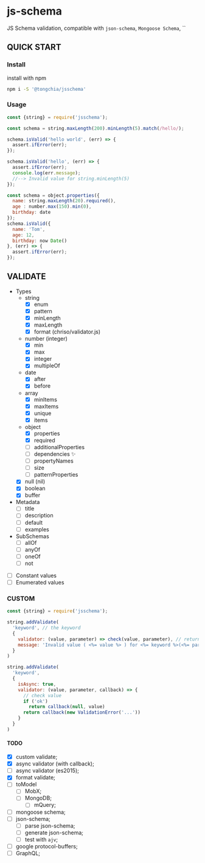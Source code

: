 js-schema
=========
JS Schema validation, compatible with `json-schema`, `Mongoose Schema`, ``

QUICK START
-----------

### Install
install with npm
```bash
npm i -S '@tongchia/jsschema'
```

### Usage
```js
const {string} = require('jsschema');

const schema = string.maxLength(200).minLength(5).match(/hello/);

schema.isValid('hello world', (err) => {
  assert.ifError(err);
});

schema.isValid('hello', (err) => {
  assert.ifError(err);
  console.log(err.message);
  //--> Invalid value for string.minLength(5)
});
```
```js
const schema = object.properties({
  name: string.maxLength(20).required(),
  age : number.max(150).min(0),
  birthday: date
});
schema.isValid({
  name: 'Tom',
  age: 12,
  birthday: now Date()
}, (err) => {
  assert.ifError(err);
});
```

VALIDATE
---

- Types
  - string
    - [x] enum
    - [x] pattern
    - [x] minLength
    - [x] maxLength
    - [x] format (chriso/validator.js)
  - number (integer)
    - [x] min
    - [x] max
    - [x] integer
    - [x] multipleOf
  - date
    - [x] after
    - [x] before
  - array
    - [x] minItems
    - [x] maxItems
    - [x] unique
    - [x] items
  - object
    - [x] properties
    - [x] required
    - [ ] additionalProperties
    - [ ] dependencies ✨
    - [ ] propertyNames
    - [ ] size
    - [ ] patternProperties
  - [x] null (nil)
  - [x] boolean
  - [x] buffer
- Metadata
  - [ ] title
  - [ ] description
  - [ ] default
  - [ ] examples
- SubSchemas
  - [ ] allOf
  - [ ] anyOf
  - [ ] oneOf
  - [ ] not
- [ ] Constant values
- [ ] Enumerated values

### CUSTOM
```javascript
const {string} = require('jsschema');

string.addValidate(
  'keyword', // the keyword
  {
    validator: (value, parameter) => check(value, parameter), // return true/false;
    message: 'Invalid value ( <%= value %> ) for <%= keyword %>(<%= params %>).',
  }
)

string.addValidate(
  'keyword',
  {
    isAsync: true,
    validator: (value, parameter, callback) => {
      // check value
      if ('ok')
        return callback(null, value)
      return callback(new ValidationError('...'))
    }
  }
)
```

#### TODO
- [x] custom validate;
- [x] async validator (with callback);
- [ ] async validator (es2015);
- [x] format validate;
- [ ] toModel
  - [ ] MobX;
  - [ ] MongoDB;
    - [ ] mQuery;
- [ ] mongoose schema;
- [ ] json-schema;
  - [ ] parse json-schema;
  - [ ] generate json-schema;
  - [ ] test with `ajv`;
- [ ] google protocol-buffers;
- [ ] GraphQL;
